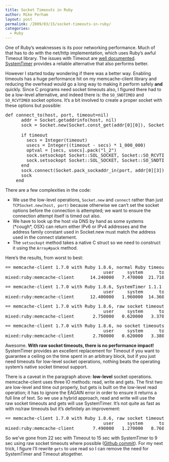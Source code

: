 ```yaml
---
title: Socket Timeouts in Ruby
author: Mike Perham
layout: post
permalink: /2009/03/15/socket-timeouts-in-ruby/
categories:
  - Ruby
---
```

One of Ruby&#8217;s weaknesses is its poor networking performance. Much of that has to do with the net/http implementation, which uses Ruby&#8217;s awful Timeout library. The issues with Timeout are [well documented][1]. [SystemTimer][2] provides a reliable alternative that also performs better.

However I started today wondering if there was a better way. Enabling timeouts has a huge performance hit on my memcache-client library and reducing the overhead would go a long way to making it perform safely **and** quickly. Since C programs need socket timeouts also, I figured there had to be a low-level alternative, and indeed there is: the `SO_SNDTIMEO` and `SO_RCVTIMEO` socket options. It&#8217;s a bit involved to create a proper socket with these options but possible:

<pre lang="ruby">def connect_to(host, port, timeout=nil)
      addr = Socket.getaddrinfo(host, nil)
      sock = Socket.new(Socket.const_get(addr[0][0]), Socket::SOCK_STREAM, 0)

      if timeout
        secs = Integer(timeout)
        usecs = Integer((timeout - secs) * 1_000_000)
        optval = [secs, usecs].pack("l_2")
        sock.setsockopt Socket::SOL_SOCKET, Socket::SO_RCVTIMEO, optval
        sock.setsockopt Socket::SOL_SOCKET, Socket::SO_SNDTIMEO, optval
      end
      sock.connect(Socket.pack_sockaddr_in(port, addr[0][3]))
      sock
    end
</pre>

There are a few complexities in the code:

*   We use the low-level operations, `Socket.new` and `connect` rather than just `TCPSocket.new(host, port)` because otherwise we can&#8217;t set the socket options before the connection is attempted; we want to ensure the connection attempt itself is timed out also.
*   We have to look up the host via DNS by hand as some systems (\*cough\*, OSX) can return either IPv6 or IPv4 addresses and the address family constant used in Socket.new must match the address used in the connect statement.
*   The `setsockopt` method takes a native C struct so we need to construct it using the `Array#pack` method.

Here&#8217;s the results, from worst to best:

<pre>== memcache-client 1.7.0 with Ruby 1.8.6, normal Ruby timeouts
                                     user     system      total        real
mixed:ruby:memcache-client      14.240000   7.470000  21.710000 ( 22.173267)
</pre>

<pre>== memcache-client 1.7.0 with Ruby 1.8.6, SystemTimer 1.1.1
                                     user     system      total        real
mixed:ruby:memcache-client      12.400000   1.960000  14.360000 ( 14.857924)
</pre>

<pre>== memcache-client 1.7.0 with Ruby 1.8.6, raw socket timeouts
                                     user     system      total        real
mixed:ruby:memcache-client       2.750000   0.620000   3.370000 (  5.841545)
</pre>

<pre>== memcache-client 1.7.0 with Ruby 1.8.6, no socket timeouts
                                     user     system      total        real
mixed:ruby:memcache-client       2.760000   0.620000   3.380000 (  5.902549)</pre>

Awesome. **With raw socket timeouts, there is no performance impact!** SystemTimer provides an excellent replacement for Timeout if you want to guarantee a ceiling on the time spent in an arbitrary block, but if you just need timeouts for low-level socket operations, nothing beats the operating system&#8217;s native socket timeout support.

There is a caveat in the paragraph above: **low-level** socket operations. memcache-client uses three IO methods: read, write and gets. The first two are low-level and time out properly, but gets is built on the low-level read operation; it has to ignore the EAGAIN error in order to ensure it returns a full line of text. So we use a hybrid approach, read and write will use the raw socket timeouts and gets will use SystemTimer. It&#8217;s not quite as fast as with no/raw timeouts but it&#8217;s definitely an improvement:

<pre>== memcache-client 1.7.0 with Ruby 1.8.6, raw socket timeouts and SystemTimer
                                     user     system      total        real
mixed:ruby:memcache-client       7.490000   1.270000   8.760000 (  9.361547)
</pre>

So we&#8217;ve gone from 22 sec with Timeout to 15 sec with SystemTimer to 9 sec using raw socket timeouts where possible ([Github commit][3]). For my next trick, I figure I&#8217;ll rewrite `gets` to use read so I can remove the need for SystemTimer and Timeout altogether.

 [1]: http://blog.headius.com/2008/02/rubys-threadraise-threadkill-timeoutrb.html
 [2]: http://ph7spot.com/articles/system_timer
 [3]: http://github.com/mperham/memcache-client/commit/9f5201b77ccb6ef0d021e741cab8468151f2535d